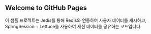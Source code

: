 ## Welcome to GitHub Pages

이 샘플 프로젝트는 Jedis를 통해 Redis와 연동하여 사용자 데이터를 캐시하고, SpringSession + Lettuce를 사용하여 세션 데이터를 공유하는 코드입니다.

